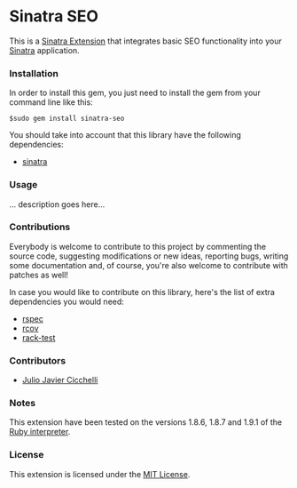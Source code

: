 # Sinatra SEO
This is a [Sinatra Extension][1] that integrates basic SEO functionality into your [Sinatra][2] application.

### Installation
In order to install this gem, you just need to install the gem from your command line like this:
  
    $sudo gem install sinatra-seo

You should take into account that this library have the following dependencies:

* [sinatra][2]

### Usage
... description goes here...
  
### Contributions
Everybody is welcome to contribute to this project by commenting the source code, suggesting modifications or new ideas, reporting bugs, writing some documentation and, of course, you're also welcome to contribute with patches as well!

In case you would like to contribute on this library, here's the list of extra dependencies you would need:

* [rspec][3]
* [rcov][4]
* [rack-test][5]

### Contributors
* [Julio Javier Cicchelli][6]

### Notes
This extension have been tested on the versions 1.8.6, 1.8.7 and 1.9.1 of the [Ruby interpreter][7].

### License
This extension is licensed under the [MIT License][8].

[1]: http://www.sinatrarb.com/extensions.html
[2]: http://www.sinatrarb.com/
[3]: http://rspec.info/
[4]: http://eigenclass.org/hiki/rcov
[5]: http://gitrdoc.com/brynary/rack-test/tree/master
[6]: http://github.com/mr-rock
[7]: http://www.ruby-lang.org/en/
[8]: http://creativecommons.org/licenses/MIT/